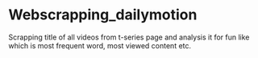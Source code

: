 # Webscrapping_dailymotion
Scrapping title of all videos from t-series page and analysis it for fun like which is most frequent word, most viewed content etc.

